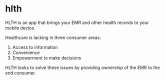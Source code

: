 # hlth

HLTH is an app that brings your EMR and other health records to your mobile device. 

Healthcare is lacking in three consumer areas:

1. Access to information
2. Convenience
3. Empowerment to make decisions

HLTH looks to solve these issues by providing ownership of the EMR to the end consumer.
